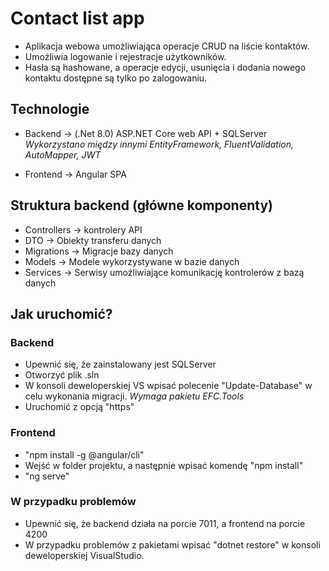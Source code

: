# Contact list app

- Aplikacja webowa umożliwiająca operacje CRUD na liście kontaktów. 
- Umożliwia logowanie i rejestracje użytkowników.
- Hasła są hashowane, a operacje edycji, usunięcia i dodania nowego kontaktu dostępne są tylko po zalogowaniu.

## Technologie

- Backend -> (.Net 8.0) ASP.NET Core web API + SQLServer  
  *Wykorzystano między innymi EntityFramework, FluentValidation, AutoMapper, JWT*

- Frontend -> Angular SPA


## Struktura backend (główne komponenty)
- Controllers -> kontrolery API
- DTO -> Obiekty transferu danych
- Migrations -> Migracje bazy danych
- Models -> Modele wykorzystywane w bazie danych
- Services -> Serwisy umożliwiające komunikację kontrolerów z bazą danych

## Jak uruchomić?
### Backend
 - Upewnić się, że zainstalowany jest SQLServer
 - Otworzyć plik .sln
 - W konsoli deweloperskiej VS wpisać polecenie "Update-Database" w celu wykonania migracji. *Wymaga pakietu EFC.Tools*
 - Uruchomić z opcją "https"
 
### Frontend
 - "npm install -g @angular/cli"
 - Wejść w folder projektu, a następnie wpisać komendę "npm install"
 - "ng serve"


### W przypadku problemów
 - Upewnić się, że backend działa na porcie 7011, a frontend na porcie 4200
 - W przypadku problemów z pakietami wpisać "dotnet restore" w konsoli deweloperskiej VisualStudio.
